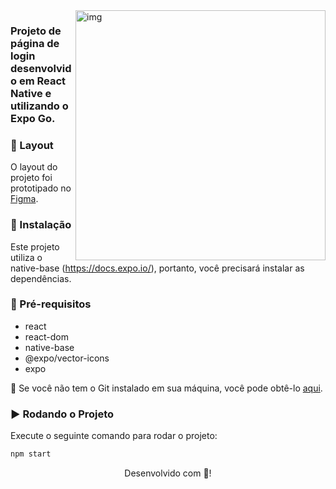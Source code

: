 
  <img align="right" src="https://github.com/GisellyPereira/missao2/assets/116305443/e5b4ff3f-9ead-4b82-babb-e34186c710c8" alt='img'  width="400px" />


### Projeto de página de login desenvolvido em React Native e utilizando o Expo Go.

### :nail_care: Layout
O layout do projeto foi prototipado no [Figma](https://www.figma.com/file/LWfUk8CkSS6av5zsH1K4QD/Login-Screen---Missao-2?type=design&node-id=37-69&t=HA0HPqjGH1jukkPt-0).


### :bricks: Instalação
Este projeto utiliza o native-base (https://docs.expo.io/), portanto, você precisará instalar as dependências.

### :construction: Pré-requisitos
* react
* react-dom
* native-base
* @expo/vector-icons
* expo

🚨 Se você não tem o Git instalado em sua máquina, você pode obtê-lo [aqui](https://git-scm.com/downloads).


### :arrow_forward: Rodando o Projeto
Execute o seguinte comando para rodar o projeto:
```sh
npm start
```

<p align="center">Desenvolvido com 💜!</p>
